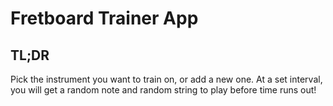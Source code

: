 # Fretboard Trainer App

## TL;DR
Pick the instrument you want to train on, or add a new one. At a set interval, you will get a random note and random string to play before time runs out!
